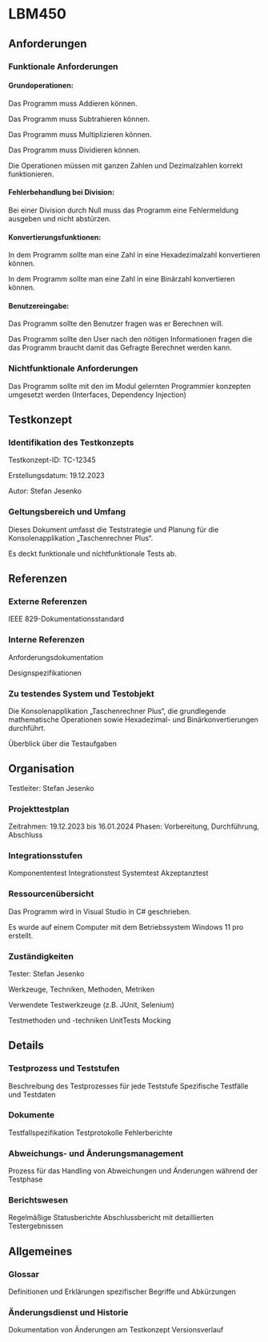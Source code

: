 # LBM450

## Anforderungen

### Funktionale Anforderungen

#### Grundoperationen:

Das Programm muss Addieren können.

Das Programm muss Subtrahieren können.

Das Programm muss Multiplizieren können.

Das Programm muss Dividieren können.

Die Operationen müssen mit ganzen Zahlen und Dezimalzahlen korrekt funktionieren.

#### Fehlerbehandlung bei Division:

Bei einer Division durch Null muss das Programm eine Fehlermeldung ausgeben und nicht abstürzen.

#### Konvertierungsfunktionen:

In dem Programm sollte man eine Zahl in eine Hexadezimalzahl konvertieren können.

In dem Programm sollte man eine Zahl in eine Binärzahl konvertieren können.

#### Benutzereingabe:

Das Programm sollte den Benutzer fragen was er Berechnen will.

Das Programm sollte den User nach den nötigen Informationen fragen die das Programm braucht damit das Gefragte Berechnet werden kann.

### Nichtfunktionale Anforderungen

Das Programm sollte mit den im Modul gelernten Programmier konzepten umgesetzt werden (Interfaces, Dependency Injection)

## Testkonzept

### Identifikation des Testkonzepts

  Testkonzept-ID: TC-12345
  
  Erstellungsdatum: 19.12.2023
  
  Autor: Stefan Jesenko

  ### Geltungsbereich und Umfang

  Dieses Dokument umfasst die Teststrategie und Planung für die Konsolenapplikation „Taschenrechner Plus“.
  
Es deckt funktionale und nichtfunktionale Tests ab.

## Referenzen

### Externe Referenzen

  IEEE 829-Dokumentationsstandard
  

### Interne Referenzen

  Anforderungsdokumentation
  
  Designspezifikationen

### Zu testendes System und Testobjekt

Die Konsolenapplikation „Taschenrechner Plus“, die grundlegende mathematische Operationen sowie Hexadezimal- und Binärkonvertierungen durchführt.

Überblick über die Testaufgaben

## Organisation

  
Testleiter: Stefan Jesenko

### Projekttestplan

Zeitrahmen: 19.12.2023 bis 16.01.2024
    Phasen: Vorbereitung, Durchführung, Abschluss

### Integrationsstufen

  Komponententest
  Integrationstest
  Systemtest
  Akzeptanztest

### Ressourcenübersicht

  Das Programm wird in Visual Studio in C# geschrieben.
  
  Es wurde auf einem Computer mit dem Betriebssystem Windows 11 pro erstellt.

### Zuständigkeiten

Tester: Stefan Jesenko
   

Werkzeuge, Techniken, Methoden, Metriken

  Verwendete Testwerkzeuge (z.B. JUnit, Selenium)
  
  Testmethoden und -techniken
UnitTests
Mocking
  
## Details

### Testprozess und Teststufen

  Beschreibung des Testprozesses für jede Teststufe
  Spezifische Testfälle und Testdaten

### Dokumente

  Testfallspezifikation
  Testprotokolle
  Fehlerberichte

### Abweichungs- und Änderungsmanagement

  Prozess für das Handling von Abweichungen und Änderungen während der Testphase

### Berichtswesen

  Regelmäßige Statusberichte
  Abschlussbericht mit detaillierten Testergebnissen

## Allgemeines

### Glossar

Definitionen und Erklärungen spezifischer Begriffe und Abkürzungen

### Änderungsdienst und Historie

  Dokumentation von Änderungen am Testkonzept
  Versionsverlauf




